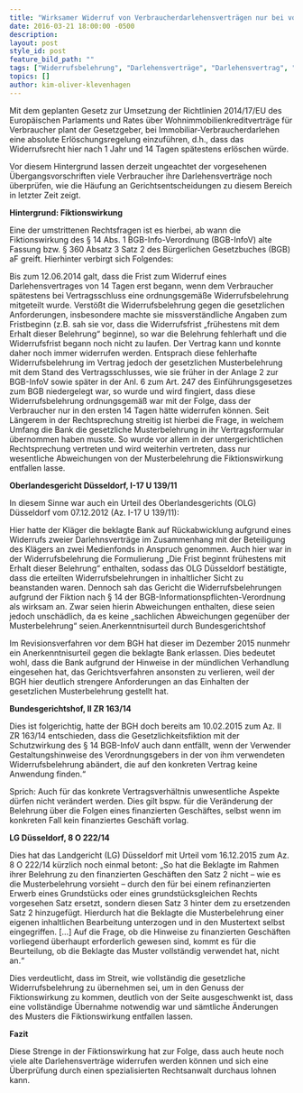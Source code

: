 ```yaml
---
title: "Wirksamer Widerruf von Verbraucherdarlehensverträgen nur bei vollständiger Übernahme der gesetzlichen Musterbelehrung"
date: 2016-03-21 18:00:00 -0500
description:
layout: post
style_id: post
feature_bild_path: ""
tags: ["Widerrufsbelehrung", "Darlehensverträge", "Darlehensvertrag", "Musterbelehrung", "Widerrufs-Joker", "Klevenhagen", "Rechtsanwalt", "AdvoAdvice"]
topics: []
author: kim-oliver-klevenhagen
---
```


Mit dem geplanten Gesetz zur Umsetzung der Richtlinien 2014/17/EU des Europäischen Parlaments und Rates über Wohnimmobilienkreditverträge für Verbraucher plant der Gesetzgeber, bei Immobiliar-Verbraucherdarlehen eine absolute Erlöschungsregelung einzuführen, d.h., dass das Widerrufsrecht hier nach 1 Jahr und 14 Tagen spätestens erlöschen würde.

Vor diesem Hintergrund lassen derzeit ungeachtet der vorgesehenen Übergangsvorschriften viele Verbraucher ihre Darlehensverträge noch überprüfen, wie die Häufung an Gerichtsentscheidungen zu diesem Bereich in letzter Zeit zeigt.

**Hintergrund: Fiktionswirkung**

Eine der umstrittenen Rechtsfragen ist es hierbei, ab wann die Fiktionswirkung des § 14 Abs. 1 BGB-Info-Verordnung (BGB-InfoV) alte Fassung bzw. § 360 Absatz 3 Satz 2 des Bürgerlichen Gesetzbuches (BGB) aF greift. Hierhinter verbirgt sich Folgendes:&nbsp;

Bis zum 12.06.2014 galt, dass die Frist zum Widerruf eines Darlehensvertrages von 14 Tagen erst begann, wenn dem Verbraucher spätestens bei Vertragsschluss eine ordnungsgemäße Widerrufsbelehrung mitgeteilt wurde. Verstößt die Widerrufsbelehrung gegen die gesetzlichen Anforderungen, insbesondere machte sie missverständliche Angaben zum Fristbeginn (z.B. sah sie vor, dass die Widerrufsfrist „frühestens mit dem Erhalt dieser Belehrung“ beginne), so war die Belehrung fehlerhaft und die Widerrufsfrist begann noch nicht zu laufen. Der Vertrag kann und konnte daher noch immer widerrufen werden. Entsprach diese fehlerhafte Widerrufsbelehrung im Vertrag jedoch der gesetzlichen Musterbelehrung mit dem Stand des Vertragsschlusses, wie sie früher in der Anlage 2 zur BGB-InfoV sowie später in der Anl. 6 zum Art. 247 des Einführungsgesetzes zum BGB niedergelegt war, so wurde und wird fingiert, dass diese Widerrufsbelehrung ordnungsgemäß war mit der Folge, dass der Verbraucher nur in den ersten 14 Tagen hätte widerrufen können. Seit Längerem in der Rechtsprechung streitig ist hierbei die Frage, in welchem Umfang die Bank die gesetzliche Musterbelehrung in ihr Vertragsformular übernommen haben musste. So wurde vor allem in der untergerichtlichen Rechtsprechung vertreten und wird weiterhin vertreten, dass nur wesentliche Abweichungen von der Musterbelehrung die Fiktionswirkung entfallen lasse.

**Oberlandesgericht Düsseldorf, I-17 U 139/11**

In diesem Sinne war auch ein Urteil des Oberlandesgerichts (OLG) Düsseldorf vom 07.12.2012 (Az. I-17 U 139/11):&nbsp;

Hier hatte der Kläger die beklagte Bank auf Rückabwicklung aufgrund eines Widerrufs zweier Darlehnsverträge im Zusammenhang mit der Beteiligung des Klägers an zwei Medienfonds in Anspruch genommen. Auch hier war in der Widerrufsbelehrung die Formulierung „Die Frist beginnt frühestens mit Erhalt dieser Belehrung“ enthalten, sodass das OLG Düsseldorf bestätigte, dass die erteilten Widerrufsbelehrungen in inhaltlicher Sicht zu beanstanden waren. Dennoch sah das Gericht die Widerrufsbelehrungen aufgrund der Fiktion nach § 14 der BGB-Informationspflichten-Verordnung als wirksam an. Zwar seien hierin Abweichungen enthalten, diese seien jedoch unschädlich, da es keine „sachlichen Abweichungen gegenüber der Musterbelehrung“ seien.Anerkenntnisurteil durch Bundesgerichtshof&nbsp;

Im Revisionsverfahren vor dem BGH hat dieser im Dezember 2015 nunmehr ein Anerkenntnisurteil gegen die beklagte Bank erlassen. Dies bedeutet wohl, dass die Bank aufgrund der Hinweise in der mündlichen Verhandlung eingesehen hat, das Gerichtsverfahren ansonsten zu verlieren, weil der BGH hier deutlich strengere Anforderungen an das Einhalten der gesetzlichen Musterbelehrung gestellt hat.

**Bundesgerichtshof, II ZR 163/14**

Dies ist folgerichtig, hatte der BGH doch bereits am 10.02.2015 zum Az. II ZR 163/14 entschieden, dass die Gesetzlichkeitsfiktion mit der Schutzwirkung des § 14 BGB-InfoV auch dann entfällt, wenn der Verwender Gestaltungshinweise des Verordnungsgebers in der von ihm verwendeten Widerrufsbelehrung abändert, die auf den konkreten Vertrag keine Anwendung finden.“

Sprich: Auch für das konkrete Vertragsverhältnis unwesentliche Aspekte dürfen nicht verändert werden. Dies gilt bspw. für die Veränderung der Belehrung über die Folgen eines finanzierten Geschäftes, selbst wenn im konkreten Fall kein finanziertes Geschäft vorlag.

**LG Düsseldorf, 8 O 222/14**

Dies hat das Landgericht (LG) Düsseldorf mit Urteil vom 16.12.2015 zum Az. 8 O 222/14 kürzlich noch einmal betont: „So hat die Beklagte im Rahmen ihrer Belehrung zu den finanzierten Geschäften den Satz 2 nicht – wie es die Musterbelehrung vorsieht – durch den für bei einem refinanzierten Erwerb eines Grundstücks oder eines grundstücksgleichen Rechts vorgesehen Satz ersetzt, sondern diesen Satz 3 hinter dem zu ersetzenden Satz 2 hinzugefügt. Hierdurch hat die Beklagte die Musterbelehrung einer eigenen inhaltlichen Bearbeitung unterzogen und in den Mustertext selbst eingegriffen. […] Auf die Frage, ob die Hinweise zu finanzierten Geschäften vorliegend überhaupt erforderlich gewesen sind, kommt es für die Beurteilung, ob die Beklagte das Muster vollständig verwendet hat, nicht an.“

Dies verdeutlicht, dass im Streit, wie vollständig die gesetzliche Widerrufsbelehrung zu übernehmen sei, um in den Genuss der Fiktionswirkung zu kommen, deutlich von der Seite ausgeschwenkt ist, dass eine vollständige Übernahme notwendig war und sämtliche Änderungen des Musters die Fiktionswirkung entfallen lassen.

**Fazit**

Diese Strenge in der Fiktionswirkung hat zur Folge, dass auch heute noch viele alte Darlehensverträge widerrufen werden können und sich eine Überprüfung durch einen spezialisierten Rechtsanwalt durchaus lohnen kann.

